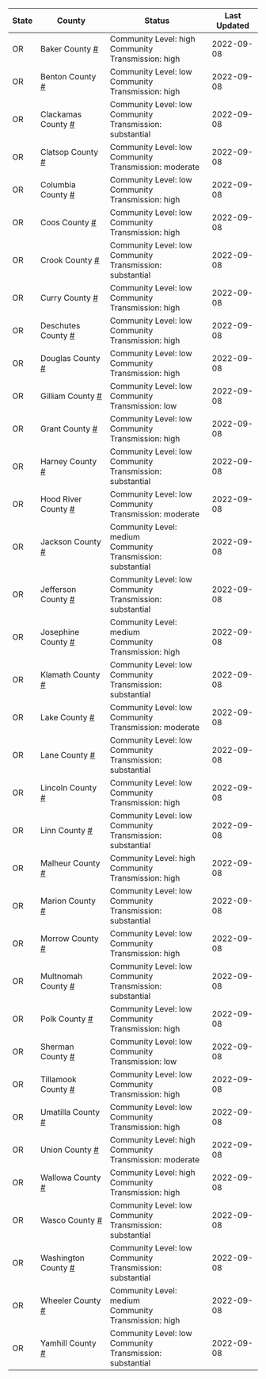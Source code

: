 State | County | Status | Last Updated
--- | --- | --- | --- 
OR | Baker County <a href="#baker_county">#</a> | <a name="baker_county"></a>Community Level: high<br/>Community Transmission: high | 2022-09-08
OR | Benton County <a href="#benton_county">#</a> | <a name="benton_county"></a>Community Level: low<br/>Community Transmission: high | 2022-09-08
OR | Clackamas County <a href="#clackamas_county">#</a> | <a name="clackamas_county"></a>Community Level: low<br/>Community Transmission: substantial | 2022-09-08
OR | Clatsop County <a href="#clatsop_county">#</a> | <a name="clatsop_county"></a>Community Level: low<br/>Community Transmission: moderate | 2022-09-08
OR | Columbia County <a href="#columbia_county">#</a> | <a name="columbia_county"></a>Community Level: low<br/>Community Transmission: high | 2022-09-08
OR | Coos County <a href="#coos_county">#</a> | <a name="coos_county"></a>Community Level: low<br/>Community Transmission: high | 2022-09-08
OR | Crook County <a href="#crook_county">#</a> | <a name="crook_county"></a>Community Level: low<br/>Community Transmission: substantial | 2022-09-08
OR | Curry County <a href="#curry_county">#</a> | <a name="curry_county"></a>Community Level: low<br/>Community Transmission: high | 2022-09-08
OR | Deschutes County <a href="#deschutes_county">#</a> | <a name="deschutes_county"></a>Community Level: low<br/>Community Transmission: high | 2022-09-08
OR | Douglas County <a href="#douglas_county">#</a> | <a name="douglas_county"></a>Community Level: low<br/>Community Transmission: high | 2022-09-08
OR | Gilliam County <a href="#gilliam_county">#</a> | <a name="gilliam_county"></a>Community Level: low<br/>Community Transmission: low | 2022-09-08
OR | Grant County <a href="#grant_county">#</a> | <a name="grant_county"></a>Community Level: low<br/>Community Transmission: high | 2022-09-08
OR | Harney County <a href="#harney_county">#</a> | <a name="harney_county"></a>Community Level: low<br/>Community Transmission: substantial | 2022-09-08
OR | Hood River County <a href="#hood_river_county">#</a> | <a name="hood_river_county"></a>Community Level: low<br/>Community Transmission: moderate | 2022-09-08
OR | Jackson County <a href="#jackson_county">#</a> | <a name="jackson_county"></a>Community Level: medium<br/>Community Transmission: substantial | 2022-09-08
OR | Jefferson County <a href="#jefferson_county">#</a> | <a name="jefferson_county"></a>Community Level: low<br/>Community Transmission: substantial | 2022-09-08
OR | Josephine County <a href="#josephine_county">#</a> | <a name="josephine_county"></a>Community Level: medium<br/>Community Transmission: high | 2022-09-08
OR | Klamath County <a href="#klamath_county">#</a> | <a name="klamath_county"></a>Community Level: low<br/>Community Transmission: substantial | 2022-09-08
OR | Lake County <a href="#lake_county">#</a> | <a name="lake_county"></a>Community Level: low<br/>Community Transmission: moderate | 2022-09-08
OR | Lane County <a href="#lane_county">#</a> | <a name="lane_county"></a>Community Level: low<br/>Community Transmission: substantial | 2022-09-08
OR | Lincoln County <a href="#lincoln_county">#</a> | <a name="lincoln_county"></a>Community Level: low<br/>Community Transmission: high | 2022-09-08
OR | Linn County <a href="#linn_county">#</a> | <a name="linn_county"></a>Community Level: low<br/>Community Transmission: substantial | 2022-09-08
OR | Malheur County <a href="#malheur_county">#</a> | <a name="malheur_county"></a>Community Level: high<br/>Community Transmission: high | 2022-09-08
OR | Marion County <a href="#marion_county">#</a> | <a name="marion_county"></a>Community Level: low<br/>Community Transmission: substantial | 2022-09-08
OR | Morrow County <a href="#morrow_county">#</a> | <a name="morrow_county"></a>Community Level: low<br/>Community Transmission: high | 2022-09-08
OR | Multnomah County <a href="#multnomah_county">#</a> | <a name="multnomah_county"></a>Community Level: low<br/>Community Transmission: substantial | 2022-09-08
OR | Polk County <a href="#polk_county">#</a> | <a name="polk_county"></a>Community Level: low<br/>Community Transmission: high | 2022-09-08
OR | Sherman County <a href="#sherman_county">#</a> | <a name="sherman_county"></a>Community Level: low<br/>Community Transmission: low | 2022-09-08
OR | Tillamook County <a href="#tillamook_county">#</a> | <a name="tillamook_county"></a>Community Level: low<br/>Community Transmission: high | 2022-09-08
OR | Umatilla County <a href="#umatilla_county">#</a> | <a name="umatilla_county"></a>Community Level: low<br/>Community Transmission: high | 2022-09-08
OR | Union County <a href="#union_county">#</a> | <a name="union_county"></a>Community Level: high<br/>Community Transmission: moderate | 2022-09-08
OR | Wallowa County <a href="#wallowa_county">#</a> | <a name="wallowa_county"></a>Community Level: high<br/>Community Transmission: high | 2022-09-08
OR | Wasco County <a href="#wasco_county">#</a> | <a name="wasco_county"></a>Community Level: low<br/>Community Transmission: substantial | 2022-09-08
OR | Washington County <a href="#washington_county">#</a> | <a name="washington_county"></a>Community Level: low<br/>Community Transmission: substantial | 2022-09-08
OR | Wheeler County <a href="#wheeler_county">#</a> | <a name="wheeler_county"></a>Community Level: medium<br/>Community Transmission: high | 2022-09-08
OR | Yamhill County <a href="#yamhill_county">#</a> | <a name="yamhill_county"></a>Community Level: low<br/>Community Transmission: substantial | 2022-09-08
